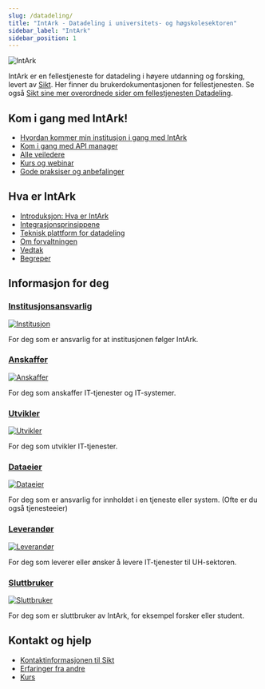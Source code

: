 ```yaml
---
slug: /datadeling/
title: "IntArk - Datadeling i universitets- og høgskolesektoren"
sidebar_label: "IntArk"
sidebar_position: 1
---
```


![IntArk](/datadeling/img/logo.png)

IntArk er en fellestjeneste for datadeling i høyere utdanning og forsking,
levert av [Sikt](https://sikt.no/). Her finner du brukerdokumentasjonen for
fellestjenesten. Se også [Sikt sine mer overordnede sider om fellestjenesten
Datadeling](https://www.uninett.no/Intark).

## Kom i gang med IntArk!

* [Hvordan kommer min institusjon i gang med IntArk](/docs/datadeling/veiledere/innforing)
* [Kom i gang med API manager](/docs/datadeling/teknisk-plattform/oversikt)
* [Alle veiledere](/docs/datadeling/veiledere)
* [Kurs og webinar](/docs/datadeling/kurs/)
* [Gode praksiser og anbefalinger](/docs/datadeling/god-praksis)

## Hva er IntArk

* [Introduksjon: Hva er IntArk](/docs/datadeling/hva-er/)
* [Integrasjonsprinsippene](/docs/datadeling/prinsippene)
* [Teknisk plattform for datadeling](/docs/datadeling/teknisk-plattform)
* [Om forvaltningen](/docs/datadeling/forvaltning)
* [Vedtak](/docs/datadeling/vedtak)
* [Begreper](/docs/datadeling/begreper)

## Informasjon for deg

### [Institusjonsansvarlig](/docs/datadeling/malgrupper/institusjonsansvarlig/)

[![Institusjon](/datadeling/img/illustrasjon-institusjonseier.png)](/docs/datadeling/malgrupper/institusjonsansvarlig/)

For deg som er ansvarlig for at institusjonen følger IntArk.

### [Anskaffer](/docs/datadeling/malgrupper/anskaffer/)

[![Anskaffer](/datadeling/img/illustrasjon-anskaffer.png)](/docs/datadeling/malgrupper/anskaffer/)

For deg som anskaffer IT-tjenester og IT-systemer.

### [Utvikler](/docs/datadeling/malgrupper/utvikler/)

[![Utvikler](/datadeling/img/illustrasjon-utvikler.png)](/docs/datadeling/malgrupper/utvikler/)

For deg som utvikler IT-tjenester.

### [Dataeier](/docs/datadeling/malgrupper/dataeier/)

[![Dataeier](/datadeling/img/illustrasjon-dataeier.png)](/docs/datadeling/malgrupper/dataeier/)

For deg som er ansvarlig for innholdet i en tjeneste eller system. (Ofte er du også tjenesteeier)

### [Leverandør](/docs/datadeling/malgrupper/leverandor/)

[![Leverandør](/datadeling/img/illustrasjon-ekstern.png)](/docs/datadeling/malgrupper/leverandor/)

For deg som leverer eller ønsker å levere IT-tjenester til UH-sektoren.

### [Sluttbruker](/docs/datadeling/malgrupper/sluttbruker/)

[![Sluttbruker](/datadeling/img/illustrasjon-sluttbruker.png)](/docs/datadeling/malgrupper/sluttbruker/)

For deg som er sluttbruker av IntArk, for eksempel forsker eller student.

## Kontakt og hjelp

* [Kontaktinformasjonen til Sikt](https://sikt.no/kontakt-oss)
* [Erfaringer fra andre](/docs/datadeling/erfaringer/)
* [Kurs](/docs/datadeling/kurs)

